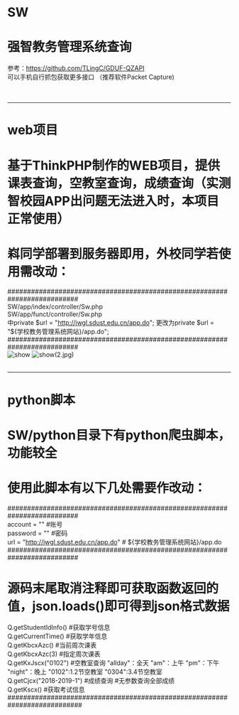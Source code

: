 # SW
# 强智教务管理系统查询<br>
参考：<a href="https://github.com/TLingC/GDUF-QZAPI">https://github.com/TLingC/GDUF-QZAPI</a><br>
可以手机自行抓包获取更多接口 （推荐软件Packet Capture)<br>
<br><br><hr>
# web项目
# 基于ThinkPHP制作的WEB项目，提供课表查询，空教室查询，成绩查询（实测智校园APP出问题无法进入时，本项目正常使用）
# 嵙同学部署到服务器即用，外校同学若使用需改动：
##########################################################################<br>
SW/app/index/controller/Sw.php<br>
SW/app/funct/controller/Sw.php<br>
中private $url = "http://jwgl.sdust.edu.cn/app.do"; 
更改为private $url = "${学校教务管理系统网站}/app.do";<br>
##########################################################################<br>
![show](https://raw.githubusercontent.com/WindrunnerMax/SW/master/public/1.jpg)
![show](https://raw.githubusercontent.com/WindrunnerMax/SW/master/public/2%5B)(2.jpg)
<br><br><hr>
# python脚本
# SW/python目录下有python爬虫脚本，功能较全
# 使用此脚本有以下几处需要作改动：<br>
##########################################################################<br>
account = "" #账号 <br>
password = "" #密码 <br>
url = "http://jwgl.sdust.edu.cn/app.do" # ${学校教务管理系统网站}/app.do<br>
##########################################################################<br>
# 源码末尾取消注释即可获取函数返回的值，json.loads()即可得到json格式数据<br>
Q.getStudentIdInfo() #获取学号信息<br>
Q.getCurrentTime() #获取学年信息<br>
Q.getKbcxAzc() #当前周次课表<br>
Q.getKbcxAzc(3) #指定周次课表<br>
Q.getKxJscx("0102") #空教室查询 "allday"：全天 "am"：上午 "pm"：下午 "night"：晚上 "0102":1.2节空教室 "0304":3.4节空教室<br>
Q.getCjcx("2018-2019-1") #成绩查询 #无参数查询全部成绩<br>
Q.getKscx() #获取考试信息<br>
###########################################################################<br>
